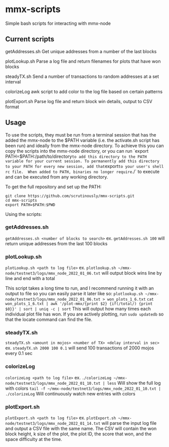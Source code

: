 # mmx-scripts
Simple bash scripts for interacting with mmx-node

## Current scripts
getAddresses.sh
Get unique addresses from a number of the last blocks

plotLookup.sh
Parse a log file and return filenames for plots that have won blocks

steadyTX.sh
Send a number of transactions to random addresses at a set interval

colorizeLog
awk script to add color to the log file based on certain patterns

plotExport.sh
Parse log file and return block win details, output to CSV format

## Usage
To use the scripts, they must be run from a terminal session that has the added the mmx-node to the $PATH variable (i.e. the activate.sh script has been run) and ideally from the mmx-node directory.
To achieve this you can copy the scripts into the mmx-node directory, or you can run `export PATH=$PATH:/path/to/directory` to add this directory to the PATH variable for your current session.
To permanently add this directory to your PATH for every new session, add that `export` to your user's shell rc file. 
When added to PATH, binaries no longer require `./` to execute and can be executed from any working directory.

To get the full repository and set up the PATH:
```
git clone https://github.com/scrutinously/mmx-scripts.git
cd mmx-scripts
export PATH=$PATH:$PWD
```
Using the scripts:
### getAddresses.sh
`getAddresses.sh <number of blocks to search>`
ex. `getAddresses.sh 100` will return unique addresses from the last 100 blocks

### plotLookup.sh
`plotLookup.sh <path to log file>`
ex. `plotlookup.sh ~/mmx-node/testnet3/logs/mmx_node_2022_01_06.txt` will output block wins line by line and end with a total

This script takes a long time to run, and I recommend running it with an output to file so you can easily parse it later like so:
`plotlookup.sh ~/mmx-node/testnet3/logs/mmx_node_2022_01_06.txt > won_plots_1_6.txt`
`cat won_plots_1_6.txt | awk '/plot-mmx/{print $2} {if(/total/) {print $0}}' | sort | uniq -c | sort`
This will output how many times each individual plot file has won.
If you are actively plotting, run `sudo updatedb` so that the locate command can find the file.

### steadyTX.sh
`steadyTX.sh <amount in mojos> <number of TX> <delay interval in sec>`
ex. `steadyTX.sh 2000 100 0.1` will send 100 transactions of 2000 mojos every 0.1 sec

### colorizeLog
`colorizeLog <path to log file>`
ex. `./colorizeLog ~/mmx-node/testnet3/logs/mmx_node_2022_01_10.txt | less` Will show the full log with colors 
`tail -f ~/mmx-node/testnet3/logs/mmx_node_2022_01_10.txt | ./colorizeLog` Will continuously watch new entries with colors

### plotExport.sh
`plotExport.sh <path to log file>`
ex. `plotExport.sh ~/mmx-node/testnet3/logs/mmx_node_2022_01_14.txt` will parse the input log file and output a CSV file with the same name.
The CSV will contain the won block height, k size of the plot, the plot ID, the score that won, and the space difficulty at the time.
